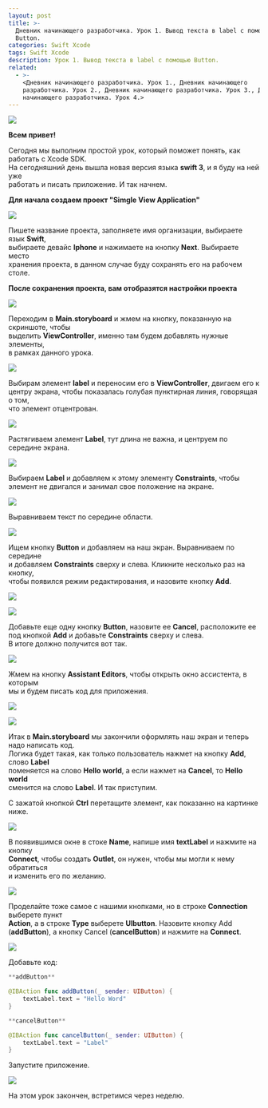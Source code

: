 ```yaml
---
layout: post
title: >-
  Дневник начинающего разработчика. Урок 1. Вывод текста в label с помощью
  Button.
categories: Swift Xcode
tags: Swift Xcode
description: Урок 1. Вывод текста в label с помощью Button.
related:
  - >-
    <Дневник начинающего разработчика. Урок 1., Дневник начинающего
    разработчика. Урок 2., Дневник начинающего разработчика. Урок 3., Дневник
    начинающего разработчика. Урок 4.>
---
```


![](/images/post/swift-lesson-one/cover.jpg)

**Всем привет!**

Сегодня мы выполним простой урок, который поможет понять, как работать с Xcode SDK.  
На сегодняшний день вышла новая версия языка **swift 3**, и я буду на ней уже  
работать и писать приложение. И так начнем.

**Для начала создаем проект "Simgle View Application"**

![](/images/post/swift-lesson-one/01.jpg)

Пишете название проекта, заполняете имя организации, выбираете язык **Swift**,  
выбираете девайс **Iphone** и нажимаете на кнопку **Next**. Выбираете место  
хранения проекта, в данном случае буду сохранять его на рабочем столе.

**После сохранения проекта, вам отобразятся настройки проекта**

![](/images/post/swift-lesson-one/02.jpg)

Переходим в **Main.storyboard** и жмем на кнопку, показанную на скриншоте, чтобы  
выделить **ViewController**, именно там будем добавлять нужные элементы,  
в рамках данного урока.

![](/images/post/swift-lesson-one/03.jpg)

Выбирам элемент **label** и переносим его в **ViewController**, двигаем его к  
центру экрана, чтобы показалась голубая пунктирная линия, говорящая о том,  
что элемент отцентрован.

![](/images/post/swift-lesson-one/04.jpg)

Растягиваем элемент **Label**, тут длина не важна, и центруем по середине экрана.

![](/images/post/swift-lesson-one/05.jpg)

Выбираем **Label** и добавляем к этому элементу **Constraints**, чтобы  
элемент не двигался и занимал свое положение на экране.

![](/images/post/swift-lesson-one/06.jpg)

Выравниваем текст по середине области.

![](/images/post/swift-lesson-one/07.jpg)

Ищем кнопку  **Button** и добавляем на наш экран. Выравниваем по середине  
и добавляем **Constraints** сверху и слева. Кликните несколько раз на кнопку,  
чтобы появился режим редактирования, и назовите кнопку **Add**.

![](/images/post/swift-lesson-one/08.jpg)

![](/images/post/swift-lesson-one/09.jpg)

Добавьте еще одну кнопку **Button**, назовите ее **Cancel**, расположите ее  
под кнопкой **Add** и добавьте **Constraints** сверху и слева.  
В итоге должно получится вот так.

![](/images/post/swift-lesson-one/10.jpg)

Жмем на кнопку **Assistant Editors**, чтобы открыть окно ассистента, в которым  
мы и будем писать код для приложения.

![](/images/post/swift-lesson-one/11.jpg)

![](/images/post/swift-lesson-one/12.jpg)

Итак в **Main.storyboard** мы закончили оформлять наш экран и теперь надо написать код.  
Логика будет такая, как только пользователь нажмет на кнопку **Add**, слово **Label**  
поменяется на слово **Hello world**, а если нажмет на **Cancel**, то **Hello world**  
сменится на слово **Label**. И так приступим.

С зажатой кнопкой **Ctrl** перетащите элемент, как показанно на картинке ниже.

![](/images/post/swift-lesson-one/13.jpg)

В появившимся окне в стоке **Name**, напише имя **textLabel** и нажмите на кнопку  
**Connect**, чтобы создать **Outlet**, он нужен, чтобы мы могли к нему обратиться  
и изменить его по желанию.

![](/images/post/swift-lesson-one/14.jpg)

Проделайте тоже самое с нашими кнопками, но в строке **Connection** выберете пункт  
**Action**, а в строке **Type** выберете **UIbutton**. Назовите кнопку Add  
\(**addButton**\), а кнопку Cancel \(**cancelButton**\)  и нажмите на **Connect**.

![](/images/post/swift-lesson-one/15.jpg)

Добавьте код:

```swift
**addButton**

@IBAction func addButton(_ sender: UIButton) {
    textLabel.text = "Hello Word"
}

**cancelButton**

@IBAction func cancelButton(_ sender: UIButton) {
    textLabel.text = "Label"
}
```

Запустите приложение.

![](/images/post/swift-lesson-one/result.gif)

На этом урок закончен, встретимся через неделю.

